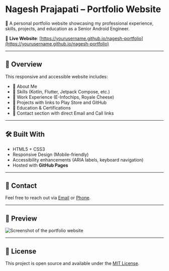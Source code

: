 # Nagesh Prajapati – Portfolio Website

🚀 A personal portfolio website showcasing my professional experience, skills, projects, and education as a Senior Android Engineer.

🔗 **Live Website**: [https://yourusername.github.io/nagesh-portfolio](https://yourusername.github.io/nagesh-portfolio)

---

## 📌 Overview

This responsive and accessible website includes:

- 🔹 About Me
- 🔹 Skills (Kotlin, Flutter, Jetpack Compose, etc.)
- 🔹 Work Experience (E-Infochips, Royale Cheese)
- 🔹 Projects with links to Play Store and GitHub
- 🔹 Education & Certifications
- 🔹 Contact section with direct Email and Call links

---

## 🛠️ Built With

- HTML5 + CSS3
- Responsive Design (Mobile-friendly)
- Accessibility enhancements (ARIA labels, keyboard navigation)
- Hosted with **GitHub Pages**

---

## 📧 Contact

Feel free to reach out via [Email](mailto:nagesh.prajapati.3107@gmail.com) or [Phone](tel:+919722675854).

---

## 📸 Preview

![Screenshot of the portfolio website](preview.png)

---

## 📃 License

This project is open source and available under the [MIT License](LICENSE).
